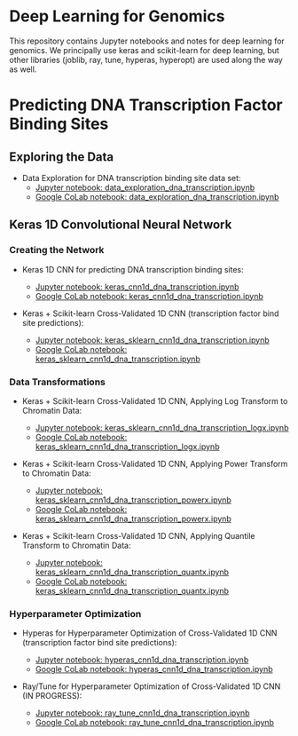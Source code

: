# Deep Learning for Genomics

This repository contains Jupyter notebooks and notes for 
deep learning for genomics. We principally use keras and
scikit-learn for deep learning, but other libraries (joblib,
ray, tune, hyperas, hyperopt) are used along the way as well.

# Predicting DNA Transcription Factor Binding Sites

## Exploring the Data

* Data Exploration for DNA transcription binding site data set:
    * [Jupyter notebook: data_exploration_dna_transcription.ipynb](data_exploration_dna_transcription.ipynb)
    * [Google CoLab notebook: data_exploration_dna_transcription.ipynb](https://colab.research.google.com/github/charlesreid1/deep-learning-genomics/blob/master/data_exploration_dna_transcription.ipynb#)

## Keras 1D Convolutional Neural Network

### Creating the Network

* Keras 1D CNN for predicting DNA transcription binding sites:
    * [Jupyter notebook: keras_cnn1d_dna_transcription.ipynb](keras_cnn1d_dna_transcription.ipynb)
    * [Google CoLab notebook: keras_cnn1d_dna_transcription.ipynb](https://colab.research.google.com/github/charlesreid1/deep-learning-genomics/blob/master/keras_cnn1d_dna_transcription.ipynb#)

* Keras + Scikit-learn Cross-Validated 1D CNN (transcription factor bind site predictions):
    * [Jupyter notebook: keras_sklearn_cnn1d_dna_transcription.ipynb](keras_sklearn_cnn1d_dna_transcription.ipynb)
    * [Google CoLab notebook: keras_sklearn_cnn1d_dna_transcription.ipynb](https://colab.research.google.com/github/charlesreid1/deep-learning-genomics/blob/master/keras_sklearn_cnn1d_dna_transcription.ipynb#)

### Data Transformations

* Keras + Scikit-learn Cross-Validated 1D CNN, Applying Log Transform to Chromatin Data:
    * [Jupyter notebook: keras_sklearn_cnn1d_dna_transcription_logx.ipynb](keras_sklearn_cnn1d_dna_transcription_logx.ipynb)
    * [Google CoLab notebook: keras_sklearn_cnn1d_dna_transcription_logx.ipynb](https://colab.research.google.com/github/charlesreid1/deep-learning-genomics/blob/master/keras_sklearn_cnn1d_dna_transcription_logx.ipynb)

* Keras + Scikit-learn Cross-Validated 1D CNN, Applying Power Transform to Chromatin Data:
    * [Jupyter notebook: keras_sklearn_cnn1d_dna_transcription_powerx.ipynb](keras_sklearn_cnn1d_dna_transcription_powerx.ipynb)
    * [Google CoLab notebook: keras_sklearn_cnn1d_dna_transcription_powerx.ipynb](https://colab.research.google.com/github/charlesreid1/deep-learning-genomics/blob/master/keras_sklearn_cnn1d_dna_transcription_powerx.ipynb)

* Keras + Scikit-learn Cross-Validated 1D CNN, Applying Quantile Transform to Chromatin Data:
    * [Jupyter notebook: keras_sklearn_cnn1d_dna_transcription_quantx.ipynb](keras_sklearn_cnn1d_dna_transcription_quantx.ipynb)
    * [Google CoLab notebook: keras_sklearn_cnn1d_dna_transcription_quantx.ipynb](https://colab.research.google.com/github/charlesreid1/deep-learning-genomics/blob/master/keras_sklearn_cnn1d_dna_transcription_quantx.ipynb)

### Hyperparameter Optimization

* Hyperas for Hyperparameter Optimization of Cross-Validated 1D CNN (transcription factor bind site predictions):
    * [Jupyter notebook: hyperas_cnn1d_dna_transcription.ipynb](hyperas_cnn1d_dna_transcription.ipynb)
    * [Google CoLab notebook: hyperas_cnn1d_dna_transcription.ipynb](https://colab.research.google.com/github/charlesreid1/deep-learning-genomics/blob/master/hyperas_cnn1d_dna_transcription.ipynb#)

* Ray/Tune for Hyperparameter Optimization of Cross-Validated 1D CNN (IN PROGRESS):
    * [Jupyter notebook: ray_tune_cnn1d_dna_transcription.ipynb](ray_tune_cnn1d_dna_transcription.ipynb)
    * [Google CoLab notebook: ray_tune_cnn1d_dna_transcription.ipynb](https://colab.research.google.com/github/charlesreid1/deep-learning-genomics/blob/master/ray_tune_cnn1d_dna_transcription.ipynb#)

